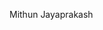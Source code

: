 Mithun Jayaprakash

<!---
Mithjp/Mithjp is a ✨ special ✨ repository because its `README.md` (this file) appears on your GitHub profile.
You can click the Preview link to take a look at your changes.
--->
